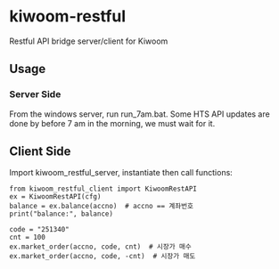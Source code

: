 # kiwoom-restful
Restful API bridge server/client for Kiwoom

## Usage

### Server Side

From the windows server, run run_7am.bat.
Some HTS API updates are done by before 7 am in the morning,
we must wait for it.

## Client Side

Import kiwoom_restful_server, instantiate then call functions:

```
from kiwoom_restful_client import KiwoomRestAPI
ex = KiwoomRestAPI(cfg)
balance = ex.balance(accno)  # accno == 계좌번호
print("balance:", balance)

code = "251340"
cnt = 100
ex.market_order(accno, code, cnt)  # 시장가 매수
ex.market_order(accno, code, -cnt)  # 시장가 매도
```
